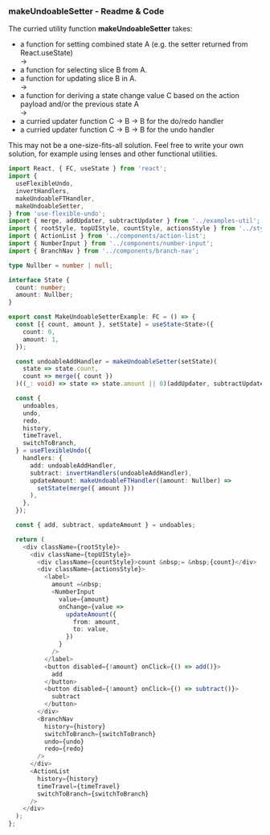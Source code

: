 ### makeUndoableSetter - Readme & Code

The curried utility function **makeUndoableSetter** takes:

- a function for setting combined state A (e.g. the setter returned from React.useState)  
  ->
- a function for selecting slice B from A.
- a function for updating slice B in A.  
  ->
- a function for deriving a state change value C based on the action payload and/or the previous state A  
  ->
- a curried updater function C -> B -> B for the do/redo handler
- a curried updater function C -> B -> B for the undo handler

This may not be a one-size-fits-all solution. Feel free to write your own solution, for example using lenses and other functional utilities.

```typescript
import React, { FC, useState } from 'react';
import {
  useFlexibleUndo,
  invertHandlers,
  makeUndoableFTHandler,
  makeUndoableSetter,
} from 'use-flexible-undo';
import { merge, addUpdater, subtractUpdater } from '../examples-util';
import { rootStyle, topUIStyle, countStyle, actionsStyle } from '../styles';
import { ActionList } from '../components/action-list';
import { NumberInput } from '../components/number-input';
import { BranchNav } from '../components/branch-nav';

type Nullber = number | null;

interface State {
  count: number;
  amount: Nullber;
}

export const MakeUndoableSetterExample: FC = () => {
  const [{ count, amount }, setState] = useState<State>({
    count: 0,
    amount: 1,
  });

  const undoableAddHandler = makeUndoableSetter(setState)(
    state => state.count,
    count => merge({ count })
  )((_: void) => state => state.amount || 0)(addUpdater, subtractUpdater);

  const {
    undoables,
    undo,
    redo,
    history,
    timeTravel,
    switchToBranch,
  } = useFlexibleUndo({
    handlers: {
      add: undoableAddHandler,
      subtract: invertHandlers(undoableAddHandler),
      updateAmount: makeUndoableFTHandler((amount: Nullber) =>
        setState(merge({ amount }))
      ),
    },
  });

  const { add, subtract, updateAmount } = undoables;

  return (
    <div className={rootStyle}>
      <div className={topUIStyle}>
        <div className={countStyle}>count &nbsp;= &nbsp;{count}</div>
        <div className={actionsStyle}>
          <label>
            amount =&nbsp;
            <NumberInput
              value={amount}
              onChange={value =>
                updateAmount({
                  from: amount,
                  to: value,
                })
              }
            />
          </label>
          <button disabled={!amount} onClick={() => add()}>
            add
          </button>
          <button disabled={!amount} onClick={() => subtract()}>
            subtract
          </button>
        </div>
        <BranchNav
          history={history}
          switchToBranch={switchToBranch}
          undo={undo}
          redo={redo}
        />
      </div>
      <ActionList
        history={history}
        timeTravel={timeTravel}
        switchToBranch={switchToBranch}
      />
    </div>
  );
};
```
